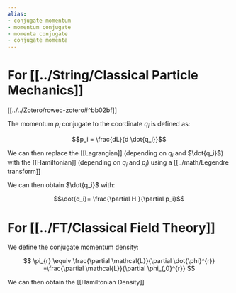 ```yaml
---
alias:
- conjugate momentum
- momentum conjugate
- momenta conjugate
- conjugate momenta
---
```

# For [[../String/Classical Particle Mechanics]]
[[../../Zotero/rowec-zotero#^bb02bf]]

The momentum $p_i$ conjugate to the coordinate $q_i$ is defined as:

$$p_i = \frac{dL}{d \dot{q_i}}$$

We can then replace the [[Lagrangian]] (depending on $q_i$ and $\dot{q_i}$)  with the [[Hamiltonian]] (depending on $q_i$ and $p_i$) using a [[../math/Legendre transform]]

We can then obtain $\dot{q_i}$ with:

$$\dot{q_i}= \frac{\partial H }{\partial p_i}$$

# For [[../FT/Classical Field Theory]]

We define the conjugate momentum density:

$$
\pi_{r} \equiv \frac{\partial \mathcal{L}}{\partial \dot{\phi}^{r}} =\frac{\partial \mathcal{L}}{\partial \phi_{,0}^{r}}
$$

We can then obtain the [[Hamiltonian Density]]
